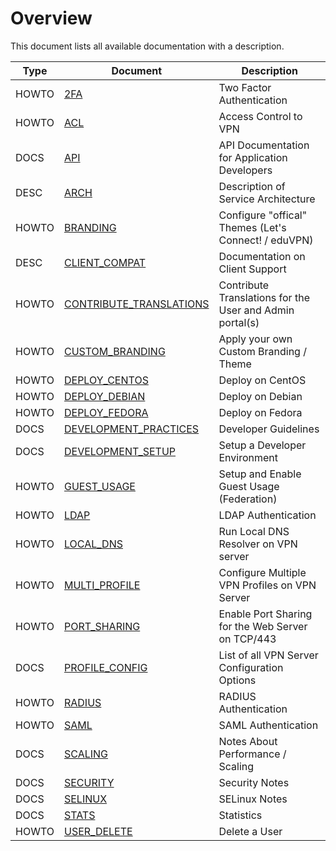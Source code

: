 # Overview

This document lists all available documentation with a description.

| Type  | Document                                              | Description                      |
| ----- | ----------------------------------------------------- | -------------------------------- |
| HOWTO | [2FA](2FA.md)                                         | Two Factor Authentication |
| HOWTO | [ACL](ACL.md)                                         | Access Control to VPN     |
| DOCS  | [API](API.md)                                         | API Documentation for Application Developers |
| DESC  | [ARCH](ARCH.md)                                       | Description of Service Architecture |
| HOWTO | [BRANDING](BRANDING.md)                               | Configure "offical" Themes (Let's Connect! / eduVPN) |
| DESC  | [CLIENT_COMPAT](CLIENT_COMPAT.md)                     | Documentation on Client Support |
| HOWTO | [CONTRIBUTE_TRANSLATIONS](CONTRIBUTE_TRANSLATIONS.md) | Contribute Translations for the User and Admin portal(s) |
| HOWTO | [CUSTOM_BRANDING](CUSTOM_BRANDING.md)                 | Apply your own Custom Branding / Theme |
| HOWTO | [DEPLOY_CENTOS](DEPLOY_CENTOS.md)                     | Deploy on CentOS |
| HOWTO | [DEPLOY_DEBIAN](DEPLOY_DEBIAN.md)                     | Deploy on Debian |
| HOWTO | [DEPLOY_FEDORA](DEPLOY_FEDORA.md)                     | Deploy on Fedora |
| DOCS  | [DEVELOPMENT_PRACTICES](DEVELOPMENT_PRACTICES.md)     | Developer Guidelines |
| DOCS  | [DEVELOPMENT_SETUP](DEVELOPMENT_SETUP.md)             | Setup a Developer Environment |
| HOWTO | [GUEST_USAGE](GUEST_USAGE.md)                         | Setup and Enable Guest Usage (Federation) |
| HOWTO | [LDAP](LDAP.md)                                       | LDAP Authentication |
| HOWTO | [LOCAL_DNS](LOCAL_DNS.md)                             | Run Local DNS Resolver on VPN server |
| HOWTO | [MULTI_PROFILE](MULTI_PROFILE.md)                     | Configure Multiple VPN Profiles on VPN Server|
| HOWTO | [PORT_SHARING](PORT_SHARING.md)                       | Enable Port Sharing for the Web Server on TCP/443 |
| DOCS  | [PROFILE_CONFIG](PROFILE_CONFIG.md)                   | List of all VPN Server Configuration Options |
| HOWTO | [RADIUS](RADIUS.md)                                   | RADIUS Authentication |
| HOWTO | [SAML](SAML.md)                                       | SAML Authentication |
| DOCS  | [SCALING](SCALING.md)                                 | Notes About Performance / Scaling |
| DOCS  | [SECURITY](SECURITY.md)                               | Security Notes |
| DOCS  | [SELINUX](SELINUX.md)                                 | SELinux Notes |
| DOCS  | [STATS](STATS.md)                                     | Statistics |
| HOWTO | [USER_DELETE](USER_DELETE.md)                         | Delete a User | 

